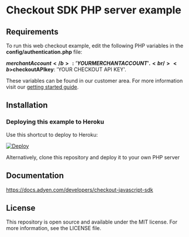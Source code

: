 # Checkout SDK PHP server example

## Requirements
To run this web checkout example, edit the following PHP variables in the <b>config/authentication.php</b> file:<br/>

<b>$merchantAccount</b>: 'YOURMERCHANTACCOUNT'. <br/>
<b>$checkoutAPIkey</b>: 'YOUR CHECKOUT API KEY'. <br/>

These variables can be found in our customer area.
For more information visit our <a href="https://docs.adyen.com/support/getting-started/step-1-create-a-test-account">getting started guide</a>.<br/>

## Installation

### Deploying this example to Heroku

Use this shortcut to deploy to Heroku:

[![Deploy](https://www.herokucdn.com/deploy/button.svg)](https://heroku.com/deploy?template=https://github.com/Adyen/adyen-checkout-js-sdk-php-example)
  
Alternatively, clone this repository and deploy it to your own PHP server

## Documentation

<a href="Checkout Javascript SDK">https://docs.adyen.com/developers/checkout-javascript-sdk</a>

## License

This repository is open source and available under the MIT license. For more information, see the LICENSE file.
